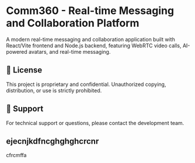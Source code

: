 # Comm360 - Real-time Messaging and Collaboration Platform

A modern real-time messaging and collaboration application built with React/Vite frontend and Node.js backend, featuring WebRTC video calls, AI-powered avatars, and real-time messaging.

## 📝 License

This project is proprietary and confidential. Unauthorized copying, distribution, or use is strictly prohibited.

## 🤝 Support

For technical support or questions, please contact the development team.

## ejecnjkdfncghghghcrcnr
cfrcmffa